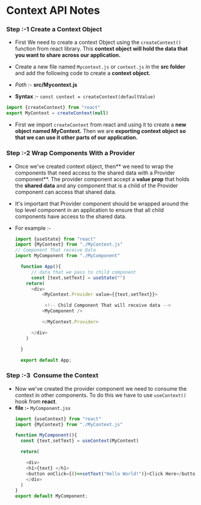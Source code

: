 # Context API Notes


### Step :-1 Create a Context Object

- First We need to create a context Object using the `createContext()` function from react library. This **context object will hold the data that you want to share across our application.**
- Create a new file named `Mycontext.js` or `context.js` in the **src folder** and add the following code to create a **context object.**

- *Path :-* **src/Mycontext.js**
- **Syntax** :- `const context = createContext(defaultValue)`

```javascript
import {createContext} from "react"
export MyContext = createContext(null)
```
- First we import `createContext` from react and using it to create a **new object named MyContext.** Then we are **exporting context object** **so that we can use it other parts of our application.**


### Step :-2 Wrap Components With a Provider

- Once we've created context object, then** we need to wrap the components that need access to the shared data with a Provider component**. The provider component accept a **value prop** that holds the **shared data** and any component that is a child of the Provider component can access that shared data.

- It's important that Provider component should be wrapped around the top level component in an application to ensure that all child components have access to the shared data.
- For example :- 
  ```javascript
  import {useState} from "react"
  import {MyContext} from "./MyContext.js"
  // Component That receive Data
  import MyComponent from "./MyComponent"

    function App(){
        // data that we pass to child component
        const [text,setText] = useState("")
      return(
        <div>
            <MyContext.Provider value={{text,setText}}>

             <!-- Child Component That will receive data -->
            <MyComponent />

            </MyContext.Provider>

        </div>
      )  

    }

    export default App;
  ```

### Step :-3 &nbsp;Consume the Context

- Now we've created the provider component we need to consume the context in other components. To do this we have to use `useContext()` hook from **react**.
- **file :-** `MyComponent.jsx`
  ```javascript
  import {useContext} from "react"
  import {MyContext} from "./MyContext.js"
  
  function MyComponent(){
    const {text,setText} = useContext(MyContext)

    return(

      <div>
      <h1>{text} </h1>
      <button onClick={()=>setText("Hello World!")}>Click Here</button>
      </div>
    )
  }
  export default MyComponent;
  ```
